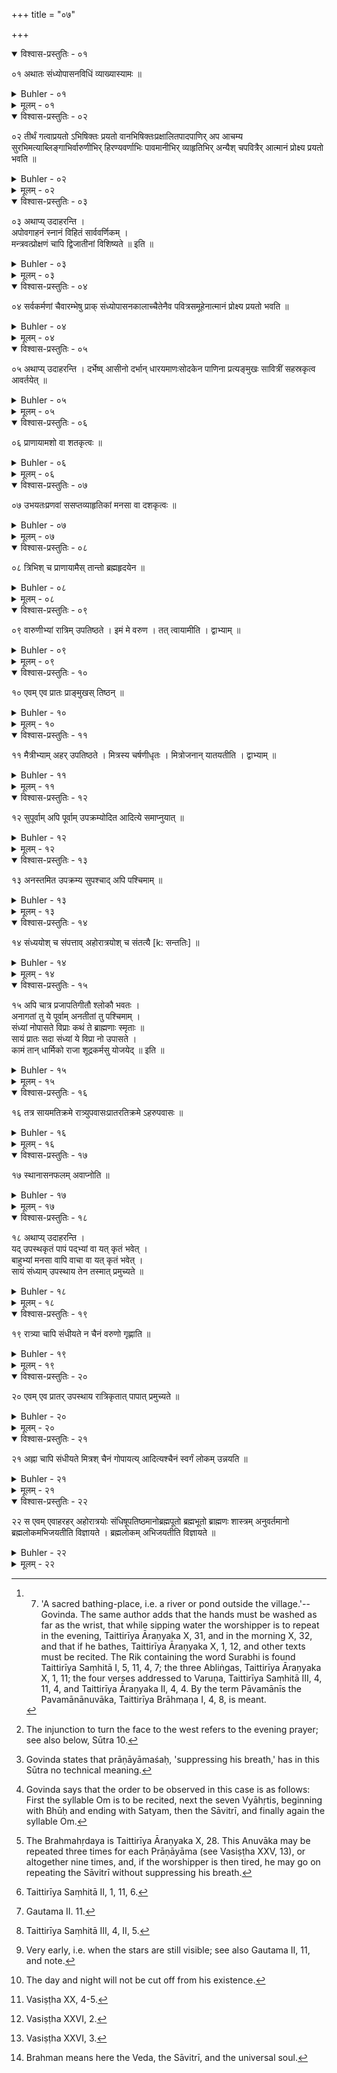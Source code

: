 +++
title = "०७"

+++

<details open><summary>विश्वास-प्रस्तुतिः - ०१</summary>

०१  अथातः संध्योपासनविधिं व्याख्यास्यामः ॥
</details>

<details><summary>Buhler - ०१</summary>

1. Now, therefore, we will declare the rule for (performing) the twilight devotions.
</details>

<details><summary>मूलम् - ०१</summary>

०१  अथातः संध्योपासनविधिं व्याख्यास्यामः ॥
</details>

<details open><summary>विश्वास-प्रस्तुतिः - ०२</summary>

०२  तीर्थं गत्वाप्रयतो ऽभिषिक्तः प्रयतो वानभिषिक्तःप्रक्षालितपादपाणिर् अप आचम्य सुरभिमत्याब्लिङ्गाभिर्वारुणीभिर् हिरण्यवर्णाभिः पावमानीभिर् व्याहृतिभिर् अन्यैश् चपवित्रैर् आत्मानं प्रोक्ष्य प्रयतो भवति ॥
</details>

<details><summary>Buhler - ०२</summary>

2. Going to a (sacred) bathing-place, he shall bathe, in case he is impure; in case he is pure, he may, optionally, omit the bath. (But in either case) he shall wash his feet and hands. Sipping water and sprinkling himself, while he recites the (Rik-verses) containing the word Surabhi, the Abliṅgas, those addressed to Varuṇa, the Hiraṇyavarṇas, the Pāvamānīs, the (sacred syllables called) Vyāhṛtis, and other purificatory (texts), he becomes pure (and fit to perform the twilight devotions). [^1] 


[^1]:  7. 'A sacred bathing-place, i.e. a river or pond outside the village.'--Govinda. The same author adds that the hands must be washed as far as the wrist, that while sipping water the worshipper is to repeat in the evening, Taittirīya Āraṇyaka X, 31, and in the morning X, 32, and that if he bathes, Taittirīya Āraṇyaka X, 1, 12, and other texts must be recited. The Rik containing the word Surabhi is found Taittirīya Saṃhitā I, 5, 11, 4, 7; the three Abliṅgas, Taittirīya Āraṇyaka X, 1, 11; the four verses addressed to Varuṇa, Taittirīya Saṃhitā III, 4, 11, 4, and Taittirīya Āraṇyaka II, 4, 4. By the term Pāvamānīs the Pavamānānuvāka, Taittirīya Brāhmaṇa I, 4, 8, is meant.
</details>

<details><summary>मूलम् - ०२</summary>

०२  तीर्थं गत्वाप्रयतो ऽभिषिक्तः प्रयतो वानभिषिक्तःप्रक्षालितपादपाणिर् अप आचम्य सुरभिमत्याब्लिङ्गाभिर्वारुणीभिर् हिरण्यवर्णाभिः पावमानीभिर् व्याहृतिभिर् अन्यैश् चपवित्रैर् आत्मानं प्रोक्ष्य प्रयतो भवति ॥
</details>

<details open><summary>विश्वास-प्रस्तुतिः - ०३</summary>

०३  अथाप्य् उदाहरन्ति ।  
अपोवगाहनं स्नानं विहितं सार्ववर्णिकम् ।  
मन्त्रवत्प्रोक्षणं चापि द्विजातीनां विशिष्यते ॥ इति ॥
</details>

<details><summary>Buhler - ०३</summary>

3. Now they quote also (the following verse): 'Submersion in water (and) bathing are prescribed for all the (four) castes. But sprinkling (water over the body), while Mantras (are being recited), is the particular (duty) of the twice-born.'
</details>

<details><summary>मूलम् - ०३</summary>

०३  अथाप्य् उदाहरन्ति ।  
अपोवगाहनं स्नानं विहितं सार्ववर्णिकम् ।  
मन्त्रवत्प्रोक्षणं चापि द्विजातीनां विशिष्यते ॥ इति ॥
</details>

<details open><summary>विश्वास-प्रस्तुतिः - ०४</summary>

०४  सर्वकर्मणां चैवारम्भेषु प्राक् संध्योपासनकालाच्चैतेनैव पवित्रसमूहेनात्मानं प्रोक्ष्य प्रयतो भवति ॥
</details>

<details><summary>Buhler - ०४</summary>

4. He who sprinkles himself (with water) at the beginning of any sacred rite,--before the time of the twilight devotions,--while reciting that same collection of purificatory (texts), becomes pure.
</details>

<details><summary>मूलम् - ०४</summary>

०४  सर्वकर्मणां चैवारम्भेषु प्राक् संध्योपासनकालाच्चैतेनैव पवित्रसमूहेनात्मानं प्रोक्ष्य प्रयतो भवति ॥
</details>

<details open><summary>विश्वास-प्रस्तुतिः - ०५</summary>

०५  अथाप्य् उदाहरन्ति । दर्भेष्व् आसीनो दर्भान् धारयमाणःसोदकेन पाणिना प्रत्यङ्मुखः सावित्रीं सहस्रकृत्व आवर्तयेत् ॥
</details>

<details><summary>Buhler - ०५</summary>

5. Now they quote also (the following rules): Seated, with his face to the west, on Darbha grass and holding Darbha blades in his (right) hand, which [^2]  is filled with water, he shall repeat the Sāvitrī one thousand times;


[^2]:  The injunction to turn the face to the west refers to the evening prayer; see also below, Sūtra 10.
</details>

<details><summary>मूलम् - ०५</summary>

०५  अथाप्य् उदाहरन्ति । दर्भेष्व् आसीनो दर्भान् धारयमाणःसोदकेन पाणिना प्रत्यङ्मुखः सावित्रीं सहस्रकृत्व आवर्तयेत् ॥
</details>

<details open><summary>विश्वास-प्रस्तुतिः - ०६</summary>

०६  प्राणायामशो वा शतकृत्वः ॥
</details>

<details><summary>Buhler - ०६</summary>

6. Or (he may recite the verse) one hundred times, suppressing his breath; [^3] 


[^3]:  Govinda states that prāṇāyāmaśaḥ, 'suppressing his breath,' has in this Sūtra no technical meaning.
</details>

<details><summary>मूलम् - ०६</summary>

०६  प्राणायामशो वा शतकृत्वः ॥
</details>

<details open><summary>विश्वास-प्रस्तुतिः - ०७</summary>

०७  उभयतःप्रणवां ससप्तव्याहृतिकां मनसा वा दशकृत्वः ॥
</details>

<details><summary>Buhler - ०७</summary>

7. Or mentally ten times, adding the syllable Om at the beginning and at the end and the seven Vyāhṛtis. [^4] 


[^4]:  Govinda says that the order to be observed in this case is as follows: First the syllable Om is to be recited, next the seven Vyāhṛtis, beginning with Bhūḥ and ending with Satyam, then the Sāvitrī, and finally again the syllable Om.
</details>

<details><summary>मूलम् - ०७</summary>

०७  उभयतःप्रणवां ससप्तव्याहृतिकां मनसा वा दशकृत्वः ॥
</details>

<details open><summary>विश्वास-प्रस्तुतिः - ०८</summary>

०८  त्रिभिश् च प्राणायामैस् तान्तो ब्रह्महृदयेन ॥
</details>

<details><summary>Buhler - ०८</summary>

8. And if he is tired by three suppressions of his breath (performed) with (the recitation of) the (Anuvāka called) Brahmahṛdaya (the heart of Brahman, then let him repeat the Sāvitrī). [^5] 


[^5]:  The Brahmahṛdaya is Taittirīya Āraṇyaka X, 28. This Anuvāka may be repeated three times for each Prāṇāyāma (see Vasiṣṭha XXV, 13), or altogether nine times, and, if the worshipper is then tired, he may go on repeating the Sāvitrī without suppressing his breath.
</details>

<details><summary>मूलम् - ०८</summary>

०८  त्रिभिश् च प्राणायामैस् तान्तो ब्रह्महृदयेन ॥
</details>

<details open><summary>विश्वास-प्रस्तुतिः - ०९</summary>

०९  वारुणीभ्यां रात्रिम् उपतिष्ठते । इमं मे वरुण । तत् त्वायामीति । द्वाभ्याम् ॥
</details>

<details><summary>Buhler - ०९</summary>

9. In the evening he worships (the sun) with the two (verses) addressed to Varuṇa, 'Hear this my call, O Varuṇa,' and 'Therefore I go to thee.' [^6] 


[^6]:  Taittirīya Saṃhitā II, 1, 11, 6.
</details>

<details><summary>मूलम् - ०९</summary>

०९  वारुणीभ्यां रात्रिम् उपतिष्ठते । इमं मे वरुण । तत् त्वायामीति । द्वाभ्याम् ॥
</details>

<details open><summary>विश्वास-प्रस्तुतिः - १०</summary>

१०  एवम् एव प्रातः प्राङ्मुखस् तिष्ठन् ॥
</details>

<details><summary>Buhler - १०</summary>

10. The same (rules apply to the twilight devotion) in the morning, (but the worshipper) shall face the east and stand upright. [^7] 


[^7]:  Gautama II. 11.
</details>

<details><summary>मूलम् - १०</summary>

१०  एवम् एव प्रातः प्राङ्मुखस् तिष्ठन् ॥
</details>

<details open><summary>विश्वास-प्रस्तुतिः - ११</summary>

११  मैत्रीभ्याम् अहर् उपतिष्ठते । मित्रस्य चर्षणीधृतः । मित्रोजनान् यातयतीति । द्वाभ्याम् ॥
</details>

<details><summary>Buhler - ११</summary>

11. In the day-time he worships (the sun) with the two (verses) addressed to Mitra, 'The glory of Mitra, who supports men,' and 'Mitra causes men to join.' [^8] 


[^8]:  Taittirīya Saṃhitā III, 4, II, 5.
</details>

<details><summary>मूलम् - ११</summary>

११  मैत्रीभ्याम् अहर् उपतिष्ठते । मित्रस्य चर्षणीधृतः । मित्रोजनान् यातयतीति । द्वाभ्याम् ॥
</details>

<details open><summary>विश्वास-प्रस्तुतिः - १२</summary>

१२  सुपूर्वाम् अपि पूर्वाम् उपक्रम्योदित आदित्ये समाप्नुयात् ॥
</details>

<details><summary>Buhler - १२</summary>

12. Let him begin (the twilight devotion) in the [^9]  morning very early, and finish it when the sun has risen.


[^9]:  Very early, i.e. when the stars are still visible; see also Gautama II, 11, and note.
</details>

<details><summary>मूलम् - १२</summary>

१२  सुपूर्वाम् अपि पूर्वाम् उपक्रम्योदित आदित्ये समाप्नुयात् ॥
</details>

<details open><summary>विश्वास-प्रस्तुतिः - १३</summary>

१३  अनस्तमित उपक्रम्य सुपश्चाद् अपि पश्चिमाम् ॥
</details>

<details><summary>Buhler - १३</summary>

13. Let him begin (the twilight devotion) in the evening, when (the sun) has set, (and finish it) very soon after (the appearance of the stars);
</details>

<details><summary>मूलम् - १३</summary>

१३  अनस्तमित उपक्रम्य सुपश्चाद् अपि पश्चिमाम् ॥
</details>

<details open><summary>विश्वास-प्रस्तुतिः - १४</summary>

१४  संध्ययोश् च संपत्ताव् अहोरात्रयोश् च संतत्यै [k: सन्ततिः] ॥
</details>

<details><summary>Buhler - १४</summary>

14. And the complete observance of the twilight devotions (produces as its reward) an uninterrupted succession of days and nights. [^10] 


[^10]:  The day and night will not be cut off from his existence.
</details>

<details><summary>मूलम् - १४</summary>

१४  संध्ययोश् च संपत्ताव् अहोरात्रयोश् च संतत्यै [k: सन्ततिः] ॥
</details>

<details open><summary>विश्वास-प्रस्तुतिः - १५</summary>

१५  अपि चात्र प्रजापतिगीतौ श्लोकौ भवतः ।  
अनागतां तु ये पूर्वाम् अनतीतां तु पश्चिमाम् ।  
संध्यां नोपासते विप्राः कथं ते ब्राह्मणाः स्मृताः ॥  
सायं प्रातः सदा संध्यां ये विप्रा नो उपासते ।  
कामं तान् धार्मिको राजा शूद्रकर्मसु योजयेद् ॥ इति ॥
</details>

<details><summary>Buhler - १५</summary>

15. Now they quote with reference to this (subject) also the following two verses, which have been proclaimed by the Lord of created beings (Prajāpati) 'How can those twice-born men be called Brāhmaṇas who do not perform their twilight devotions, in the morning and in the evening at the proper time? At his pleasure a righteous king may appoint those Brāhmaṇas who neglect to daily perform the twilight devotions, both at morn and at eve, to do the work of Śūdras.'
</details>

<details><summary>मूलम् - १५</summary>

१५  अपि चात्र प्रजापतिगीतौ श्लोकौ भवतः ।  
अनागतां तु ये पूर्वाम् अनतीतां तु पश्चिमाम् ।  
संध्यां नोपासते विप्राः कथं ते ब्राह्मणाः स्मृताः ॥  
सायं प्रातः सदा संध्यां ये विप्रा नो उपासते ।  
कामं तान् धार्मिको राजा शूद्रकर्मसु योजयेद् ॥ इति ॥
</details>

<details open><summary>विश्वास-प्रस्तुतिः - १६</summary>

१६  तत्र सायमतिक्रमे रात्र्युपवासःप्रातरतिक्रमे ऽहरुपवासः ॥
</details>

<details><summary>Buhler - १६</summary>

16. If the time for the (twilight devotion) is allowed to pass in the evening, (the offender shall) fast during the night; and if it is neglected in the morning, he shall fast during the (next) day. [^11] 


[^11]:  Vasiṣṭha XX, 4-5.
</details>

<details><summary>मूलम् - १६</summary>

१६  तत्र सायमतिक्रमे रात्र्युपवासःप्रातरतिक्रमे ऽहरुपवासः ॥
</details>

<details open><summary>विश्वास-प्रस्तुतिः - १७</summary>

१७  स्थानासनफलम् अवाप्नोति ॥
</details>

<details><summary>Buhler - १७</summary>

17. He obtains (thereby) the (same) reward as if he had remained standing and sitting (in the twilight).
</details>

<details><summary>मूलम् - १७</summary>

१७  स्थानासनफलम् अवाप्नोति ॥
</details>

<details open><summary>विश्वास-प्रस्तुतिः - १८</summary>

१८  अथाप्य् उदाहरन्ति ।  
यद् उपस्थकृतं पापं पद्भ्यां वा यत् कृतं भवेत् ।  
बाहुभ्यां मनसा वापि वाचा वा यत् कृतं भवेत् ।  
सायं संध्याम् उपस्थाय तेन तस्मात् प्रमुच्यते ॥
</details>

<details><summary>Buhler - १८</summary>

18. Now they quote also (the following verses): 'Whatever sin (a man) may have committed with his organ, with his feet, with his arms, by thoughts or by speech, from (all) that he is freed by performing the twilight devotion in the evening.' [^12] 


[^12]:  Vasiṣṭha XXVI, 2.
</details>

<details><summary>मूलम् - १८</summary>

१८  अथाप्य् उदाहरन्ति ।  
यद् उपस्थकृतं पापं पद्भ्यां वा यत् कृतं भवेत् ।  
बाहुभ्यां मनसा वापि वाचा वा यत् कृतं भवेत् ।  
सायं संध्याम् उपस्थाय तेन तस्मात् प्रमुच्यते ॥
</details>

<details open><summary>विश्वास-प्रस्तुतिः - १९</summary>

१९  रात्र्या चापि संधीयते न चैनं वरुणो गृह्णाति ॥
</details>

<details><summary>Buhler - १९</summary>

19. (The worshipper) becomes also connected (thereby) with the (next) night, and Varuṇa will not seize him.
</details>

<details><summary>मूलम् - १९</summary>

१९  रात्र्या चापि संधीयते न चैनं वरुणो गृह्णाति ॥
</details>

<details open><summary>विश्वास-प्रस्तुतिः - २०</summary>

२०  एवम् एव प्रातर् उपस्थाय रात्रिकृतात् पापात् प्रमुच्यते ॥
</details>

<details><summary>Buhler - २०</summary>

20. In like manner he becomes free from the sin committed during the night by worshipping in the morning. [^13] 


[^13]:  Vasiṣṭha XXVI, 3.
</details>

<details><summary>मूलम् - २०</summary>

२०  एवम् एव प्रातर् उपस्थाय रात्रिकृतात् पापात् प्रमुच्यते ॥
</details>

<details open><summary>विश्वास-प्रस्तुतिः - २१</summary>

२१  अह्ना चापि संधीयते मित्रश् चैनं गोपायत्य् आदित्यश्चैनं स्वर्गं लोकम् उन्नयति ॥
</details>

<details><summary>Buhler - २१</summary>

21. He is also connected with the (next) day, Mitra protects him and Āditya leads him up to heaven.
</details>

<details><summary>मूलम् - २१</summary>

२१  अह्ना चापि संधीयते मित्रश् चैनं गोपायत्य् आदित्यश्चैनं स्वर्गं लोकम् उन्नयति ॥
</details>

<details open><summary>विश्वास-प्रस्तुतिः - २२</summary>

२२  स एवम् एवाहरहर् अहोरात्रयोः संधिषूपतिष्ठमानोब्रह्मपूतो ब्रह्मभूतो ब्राह्मणः शास्त्रम् अनुवर्तमानो ब्रह्मलोकमभिजयतीति विज्ञायते । ब्रह्मलोकम् अभिजयतीति विज्ञायते ॥
</details>

<details><summary>Buhler - २२</summary>

22. It is declared in the Veda, 'A Brāhmaṇa who in this same manner daily worships in the twilight, both at morn and at eve and, being sanctified by the Brahman, becoming one with the Brahman, and resplendent through the Brahman, follows the rules of the Śāstra, gains the heaven of Brahman.' [^14] 


[^14]:  Brahman means here the Veda, the Sāvitrī, and the universal soul.
</details>

<details><summary>मूलम् - २२</summary>

२२  स एवम् एवाहरहर् अहोरात्रयोः संधिषूपतिष्ठमानोब्रह्मपूतो ब्रह्मभूतो ब्राह्मणः शास्त्रम् अनुवर्तमानो ब्रह्मलोकमभिजयतीति विज्ञायते । ब्रह्मलोकम् अभिजयतीति विज्ञायते ॥
</details>
